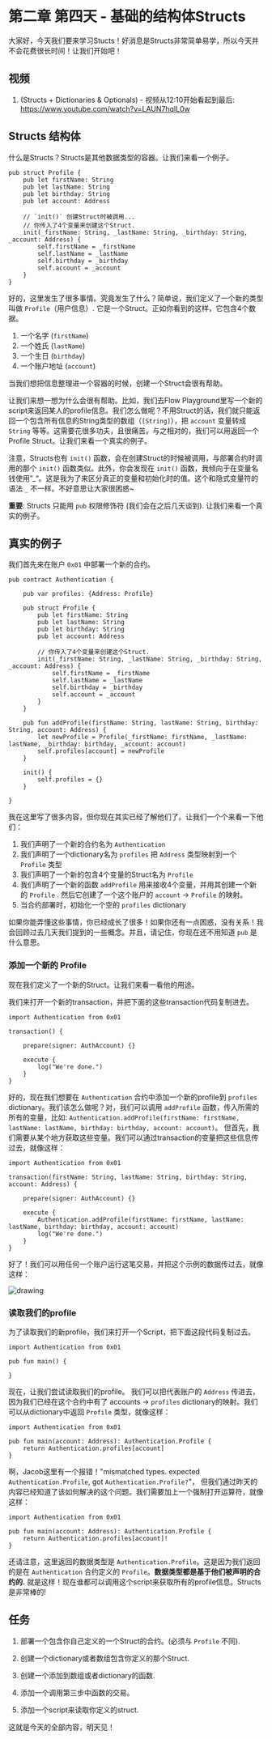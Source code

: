 # 第二章 第四天 - 基础的结构体Structs

大家好，今天我们要来学习Stucts！好消息是Structs非常简单易学，所以今天并不会花费很长时间！让我们开始吧！

## 视频

1. (Structs + Dictionaries & Optionals) - 视频从12:10开始看起到最后: <https://www.youtube.com/watch?v=LAUN7hqlL0w>

## Structs 结构体

什么是Structs？Structs是其他数据类型的容器。让我们来看一个例子。

```cadence
pub struct Profile {
    pub let firstName: String
    pub let lastName: String
    pub let birthday: String
    pub let account: Address

    // `init()` 创建Struct时被调用...
    // 你传入了4个变量来创建这个Struct.
    init(_firstName: String, _lastName: String, _birthday: String, _account: Address) {
        self.firstName = _firstName
        self.lastName = _lastName
        self.birthday = _birthday
        self.account = _account
    }
}
```

好的，这里发生了很多事情。究竟发生了什么？简单说，我们定义了一个新的类型叫做 `Profile`（用户信息）. 它是一个Struct。正如你看到的这样，它包含4个数据。

1. 一个名字 (`firstName`)
2. 一个姓氏 (`lastName`)
3. 一个生日 (`birthday`)
4. 一个账户地址 (`account`)

当我们想把信息整理进一个容器的时候，创建一个Struct会很有帮助。

让我们来想一想为什么会很有帮助。比如，我们去Flow Playground里写一个新的script来返回某人的profile信息。我们怎么做呢？不用Struct的话，我们就只能返回一个包含所有信息的String类型的数组（`[String]`），把 `account` 变量转成 `String` 等等。这需要花很多功夫，且很痛苦。与之相对的，我们可以用返回一个Profile Struct。让我们来看一个真实的例子。

注意，Structs也有 `init()` 函数，会在创建Struct的时候被调用，与部署合约时调用的那个 `init()` 函数类似。此外，你会发现在 `init()` 函数，我倾向于在变量名钱使用”_“。这是我为了来区分真正的变量和初始化时的值。这个和隐式变量符的语法 `_` 不一样。不好意思让大家很困惑~


**重要**: Structs 只能用 `pub` 权限修饰符 (我们会在之后几天谈到). 让我们来看一个真实的例子。

## 真实的例子

我们首先来在账户 `0x01` 中部署一个新的合约。


```cadence
pub contract Authentication {

    pub var profiles: {Address: Profile}
    
    pub struct Profile {
        pub let firstName: String
        pub let lastName: String
        pub let birthday: String
        pub let account: Address

        // 你传入了4个变量来创建这个Struct.
        init(_firstName: String, _lastName: String, _birthday: String, _account: Address) {
            self.firstName = _firstName
            self.lastName = _lastName
            self.birthday = _birthday
            self.account = _account
        }
    }

    pub fun addProfile(firstName: String, lastName: String, birthday: String, account: Address) {
        let newProfile = Profile(_firstName: firstName, _lastName: lastName, _birthday: birthday, _account: account)
        self.profiles[account] = newProfile
    }

    init() {
        self.profiles = {}
    }

}
```

我在这里写了很多内容，但你现在其实已经了解他们了。让我们一个个来看一下他们：

1. 我们声明了一个新的合约名为 `Authentication`
2. 我们声明了一个dictionary名为 `profiles` 把 `Address` 类型映射到一个 `Profile` 类型
3. 我们声明了一个新的包含4个变量的Struct名为 `Profile`
4. 我们声明了一个新的函数 `addProfile` 用来接收4个变量，并用其创建一个新的 `Profile` . 然后它创建了一个这个账户的 `account` -> `Profile` 的映射。
5. 当合约部署时，初始化一个空的 `profiles` dictionary

如果你能弄懂这些事情，你已经成长了很多！如果你还有一点困惑，没有关系！我会回顾过去几天我们提到的一些概念。并且，请记住，你现在还不用知道 `pub` 是什么意思。

### 添加一个新的 Profile

现在我们定义了一个新的Struct。让我们来看一看他的用途。

我们来打开一个新的transaction，并把下面的这些transaction代码复制进去。

```cadence
import Authentication from 0x01

transaction() {

    prepare(signer: AuthAccount) {}

    execute {
        log("We're done.")
    }
}
```

好的，现在我们想要在 `Authentication` 合约中添加一个新的profile到 `profiles` dictionary。我们该怎么做呢？对，我们可以调用 `addProfile` 函数，传入所需的所有的变量，比如: `Authentication.addProfile(firstName: firstName, lastName: lastName, birthday: birthday, account: account)`。 但首先，我们需要从某个地方获取这些变量。我们可以通过transaction的变量把这些信息传过去，就像这样：

```cadence
import Authentication from 0x01

transaction(firstName: String, lastName: String, birthday: String, account: Address) {

    prepare(signer: AuthAccount) {}

    execute {
        Authentication.addProfile(firstName: firstName, lastName: lastName, birthday: birthday, account: account)
        log("We're done.")
    }
}
```

好了！我们可以用任何一个账户运行这笔交易，并把这个示例的数据传过去，就像这样：

<img src="https://github.com/emerald-dao/beginner-cadence-course/raw/main/images/txstuff.png" alt="drawing" size="400" />

### 读取我们的profile

为了读取我们的新profile，我们来打开一个Script，把下面这段代码复制过去。

```cadence
import Authentication from 0x01

pub fun main() {

}
```

现在，让我们尝试读取我们的profile。 我们可以把代表账户的 `Address` 传进去，因为我们已经在这个合约中有了 accounts -> `profiles` dictionary的映射。我们可以从dictionary中返回 `Profile` 类型，就像这样：

```cadence
import Authentication from 0x01

pub fun main(account: Address): Authentication.Profile {
    return Authentication.profiles[account]
}
```

啊，Jacob这里有一个报错！"mismatched types. expected `Authentication.Profile`, got `Authentication.Profile?`"， 但我们通过昨天的内容已经知道了该如何解决的这个问题。我们需要加上一个强制打开运算符，就像这样：

```cadence
import Authentication from 0x01

pub fun main(account: Address): Authentication.Profile {
    return Authentication.profiles[account]!
}
```

还请注意，这里返回的数据类型是 `Authentication.Profile`。这是因为我们返回的是在 `Authentication` 合约定义的 `Profile`。**数据类型都是基于他们被声明的合约的.** 就是这样！现在谁都可以调用这个script来获取所有的profile信息。Structs是非常棒的!

## 任务

1. 部署一个包含你自己定义的一个Struct的合约。(必须与 `Profile` 不同).

2. 创建一个dictionary或者数组包含你定义的那个Struct.

3. 创建一个添加到数组或者dictionary的函数.

4. 添加一个调用第三步中函数的交易。

5. 添加一个script来读取你定义的struct.

这就是今天的全部内容，明天见！
